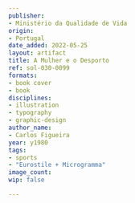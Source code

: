 ```yaml
---
publisher:
- Ministério da Qualidade de Vida
origin:
- Portugal
date_added: 2022-05-25
layout: artifact
title: A Mulher e o Desporto
ref: sol-030-0099
formats:
- book cover
- book
disciplines:
- illustration
- typography
- graphic-design
author_name:
- Carlos Figueira
year: y1980
tags:
- sports
- "Eurostile + Microgramma"
image_count:
wip: false

---
```

